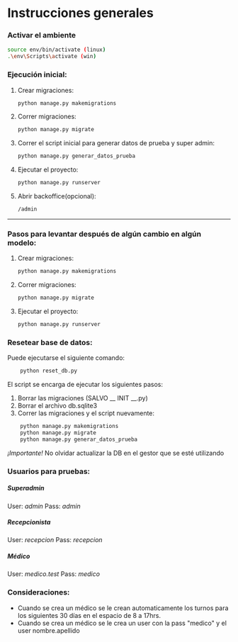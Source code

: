 # Instrucciones generales

### Activar el ambiente
```bash
source env/bin/activate (linux)
.\env\Scripts\activate (win)
```

### Ejecución inicial:

1. Crear migraciones:
    ```bash
    python manage.py makemigrations
    ```

2. Correr migraciones:
    ```bash
    python manage.py migrate
    ```
3. Correr el script inicial para generar datos de prueba y super admin:
    ```bash
    python manage.py generar_datos_prueba
    ```

5. Ejecutar el proyecto:
    ```bash
    python manage.py runserver
    ```

6. Abrir backoffice(opcional):
    ```bash
    /admin
    ```

---

### Pasos para levantar después de algún cambio en algún modelo:

1. Crear migraciones:
    ```bash
    python manage.py makemigrations
    ```

2. Correr migraciones:
    ```bash
    python manage.py migrate
    ```

3. Ejecutar el proyecto:
    ```bash
    python manage.py runserver
    ```

### Resetear base de datos:
Puede ejecutarse el siguiente comando:
```bash
    python reset_db.py
```
El script se encarga de ejecutar los siguientes pasos:
1. Borrar las migraciones (SALVO __ INIT __.py)
2. Borrar el archivo db.sqlite3
3. Correr las migraciones y el script nuevamente:
```bash
    python manage.py makemigrations
    python manage.py migrate
    python manage.py generar_datos_prueba
```
*¡Importante!* No olvidar actualizar la DB en el gestor que se esté utilizando


### Usuarios para pruebas:

##### Superadmin
User: *admin*
Pass: *admin*

##### Recepcionista
User: *recepcion*
Pass: *recepcion*

##### Médico
User: *medico.test*
Pass: *medico*



### Consideraciones:
- Cuando se crea un médico se le crean automaticamente los turnos para los siguientes 30 días en el espacio de 8 a 17hrs. 
- Cuando se crea un médico se le crea un user con la pass "medico" y el user nombre.apellido